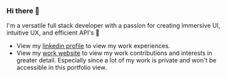 ### Hi there 👋

I'm a versatile full stack developer with a passion for creating immersive UI, intuitive UX, and efficient API's 🙌

- View my [linkedin profile](https://www.linkedin.com/in/cjogles/) to view my work experiences.
- View my [work website](https://cjogles.github.io/work-website/) to view my work contributions and interests in greater detail. Especially since a lot of my work is private and won't be accessible in this portfolio view.
